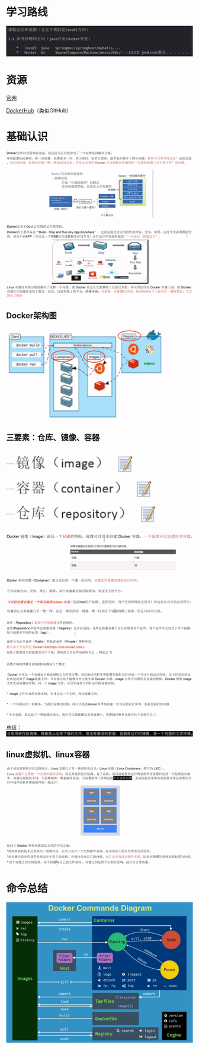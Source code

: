 # 学习路线

![](resources/2022-12-14-17-34-31.png)

# 资源

[官网](https://www.docker.com/)

[DockerHub](https://hub.docker.com/)（类似GitHub）

# 基础认识

![](resources/2022-12-14-17-35-25.png)

![](resources/2022-12-14-17-37-01.png)

## Docker架构图

![](resources/2022-12-14-17-43-57.png)

## 三要素：仓库、镜像、容器

![](resources/2022-12-14-17-44-54.png)

![](resources/2022-12-14-17-53-53.png)

![](resources/2022-12-15-12-24-41.png)

![](resources/2022-12-15-12-28-43.png)

![](resources/2022-12-15-12-30-27.png)

总结：
![](resources/2022-12-14-17-37-32.png)

## linux虚拟机、linux容器

![](resources/2022-12-14-17-39-18.png)

![](resources/2022-12-14-17-40-13.png)

# 命令总结

![](resources/2022-12-15-15-53-15.png)

